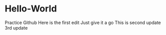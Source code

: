 # Hello-World
Practice Github
Here is the first edit
Just give it a go
This is second update
3rd update
